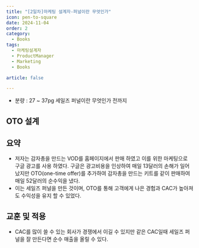 ```yaml
---
title: "[2일차]마케팅 설계자-퍼널이란 무엇인가"
icon: pen-to-square
date: 2024-11-04
order: 2
category:
  - Books
tags:
  - 마케팅설계자
  - ProductManager
  - Marketing
  - Books

article: false

---
```


- 분량 : 27 ~ 37pg 세일즈 퍼널이란 무엇인가 전까지

<!-- more -->

## OTO 설계

## 요약

- 저자는 감자총을 만드는 VOD를 홈페이지에서 판매 하였고 이를 위한 마케팅으로 구글 광고를 사용 하였다.
구글은 광고비용을 인상하여 매일 13달러의 손해가 일어 났지만 OTO(one-time offer)를 추가하여 감자총을 만드는 키트를 같이 판매하여 매일 52달러의 순수익을 냈다.
- 이는 세일즈 퍼널을 만든 것이며, OTO를 통해 고객에게 나은 경험과 CAC가 높아져도 수익성을 유지 할 수 있었다.

## 교훈 및 적용

- CAC를 많이 쓸 수 있는 회사가 경쟁에서 이길 수 있지만 같은 CAC일때 세일즈 퍼널을 잘 만든다면 순수 매출을 올릴 수 있다.